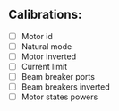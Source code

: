 Calibrations:
----------------
- [ ] Motor id
- [ ] Natural mode
- [ ] Motor inverted
- [ ] Current limit
- [ ] Beam breaker ports
- [ ] Beam breakers inverted
- [ ] Motor states powers
